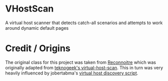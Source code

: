 # VHostScan
A virtual host scanner that detects catch-all scenarios and attempts to work around dynamic default pages

# Credit / Origins

The original class for this project was taken from [Reconnoitre](https://github.com/codingo/Reconnoitre) which was originally adapted from [teknogeek's virtual-host-scan](https://github.com/teknogeek/virtual-host-discovery-py). This in turn was very heavily influenced by jobertabma's [virtual host discovery script](https://github.com/jobertabma/virtual-host-discovery).
